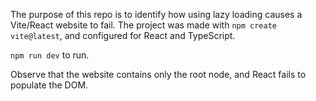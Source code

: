 The purpose of this repo is to identify how using lazy loading causes a Vite/React website to fail. The project was made with `npm create vite@latest`, and configured for React and TypeScript.

`npm run dev` to run.

Observe that the website contains only the root node, and React fails to populate the DOM.
